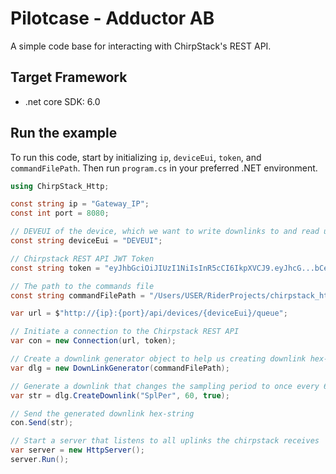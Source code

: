 # Pilotcase - Adductor AB

A simple code base for interacting with ChirpStack's REST API. 
## Target Framework
- .net core SDK: 6.0

## Run the example
To run this code, start by initializing `ip`, `deviceEui`, `token`, and `commandFilePath`. Then run `program.cs` in your preferred .NET environment.  

```c#
using ChirpStack_Http;

const string ip = "Gateway_IP";
const int port = 8080;

// DEVEUI of the device, which we want to write downlinks to and read uplinks from
const string deviceEui = "DEVEUI"; 

// Chirpstack REST API JWT Token
const string token = "eyJhbGciOiJIUzI1NiIsInR5cCI6IkpXVCJ9.eyJhcG...bCeqBrh7g";

// The path to the commands file
const string commandFilePath = "/Users/USER/RiderProjects/chirpstack_http/chirpstack_http/commands.txt";

var url = $"http://{ip}:{port}/api/devices/{deviceEui}/queue";

// Initiate a connection to the Chirpstack REST API
var con = new Connection(url, token);

// Create a downlink generator object to help us creating downlink hex-strings
var dlg = new DownLinkGenerator(commandFilePath);

// Generate a downlink that changes the sampling period to once every 60 seconds, and reboot
var str = dlg.CreateDownlink("SplPer", 60, true);

// Send the generated downlink hex-string
con.Send(str);

// Start a server that listens to all uplinks the chirpstack receives
var server = new HttpServer();
server.Run();
```